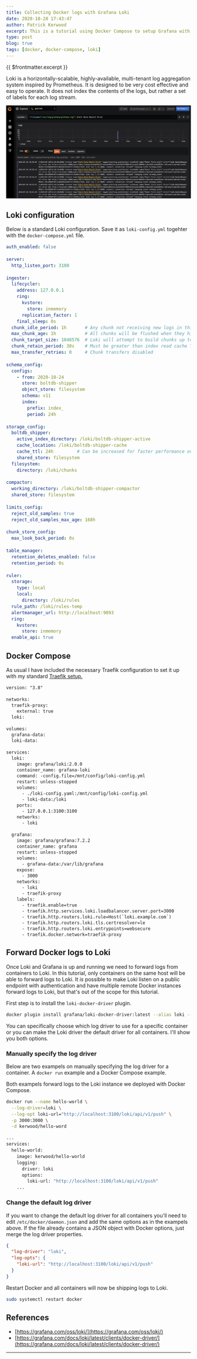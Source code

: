 ```yaml
---
title: Collecting Docker logs with Grafana Loki
date: 2020-10-28 17:43:47
author: Patrick Kerwood
excerpt: This is a tutorial using Docker Compose to setup Grafana with Loki and forwarding your logs from your running containers to Loki.
type: post
blog: true
tags: [docker, docker-compose, loki]
---
```

{{ $frontmatter.excerpt }}

Loki is a horizontally-scalable, highly-available, multi-tenant log aggregation system inspired by Prometheus. It is designed to be very cost effective and easy to operate. It does not index the contents of the logs, but rather a set of labels for each log stream.

![](./loki.png)

## Loki configuration

Below is a standard Loki configuration. Save it as `loki-config.yml` togehter with the `docker-compose.yml` file.
```yaml
auth_enabled: false

server:
  http_listen_port: 3100

ingester:
  lifecycler:
    address: 127.0.0.1
    ring:
      kvstore:
        store: inmemory
      replication_factor: 1
    final_sleep: 0s
  chunk_idle_period: 1h       # Any chunk not receiving new logs in this time will be flushed
  max_chunk_age: 1h           # All chunks will be flushed when they hit this age, default is 1h
  chunk_target_size: 1048576  # Loki will attempt to build chunks up to 1.5MB, flushing first if chunk_idle_period or max_chunk_age is reached first
  chunk_retain_period: 30s    # Must be greater than index read cache TTL if using an index cache (Default index read cache TTL is 5m)
  max_transfer_retries: 0     # Chunk transfers disabled

schema_config:
  configs:
    - from: 2020-10-24
      store: boltdb-shipper
      object_store: filesystem
      schema: v11
      index:
        prefix: index_
        period: 24h

storage_config:
  boltdb_shipper:
    active_index_directory: /loki/boltdb-shipper-active
    cache_location: /loki/boltdb-shipper-cache
    cache_ttl: 24h         # Can be increased for faster performance over longer query periods, uses more disk space
    shared_store: filesystem
  filesystem:
    directory: /loki/chunks

compactor:
  working_directory: /loki/boltdb-shipper-compactor
  shared_store: filesystem

limits_config:
  reject_old_samples: true
  reject_old_samples_max_age: 168h

chunk_store_config:
  max_look_back_period: 0s

table_manager:
  retention_deletes_enabled: false
  retention_period: 0s

ruler:
  storage:
    type: local
    local:
      directory: /loki/rules
  rule_path: /loki/rules-temp
  alertmanager_url: http://localhost:9093
  ring:
    kvstore:
      store: inmemory
  enable_api: true
```

## Docker Compose
As usual I have included the necessary Traefik configuration to set it up with my standard [Traefik setup.](https://linuxblog.xyz/posts/traefik-2-docker-compose/) 

```yaml{40}
version: "3.8"

networks:
  traefik-proxy:
    external: true
  loki:

volumes:
  grafana-data:
  loki-data:

services:
  loki:
    image: grafana/loki:2.0.0
    container_name: grafana-loki
    command: -config.file=/mnt/config/loki-config.yml
    restart: unless-stopped
    volumes:
      - ./loki-config.yaml:/mnt/config/loki-config.yml
      - loki-data:/loki
    ports:
      - 127.0.0.1:3100:3100
    networks:
      - loki

  grafana:
    image: grafana/grafana:7.2.2
    container_name: grafana
    restart: unless-stopped
    volumes:
      - grafana-data:/var/lib/grafana
    expose:
      - 3000
    networks:
      - loki
      - traefik-proxy
    labels:
      - traefik.enable=true
      - traefik.http.services.loki.loadbalancer.server.port=3000
      - traefik.http.routers.loki.rule=Host(`loki.example.com`)
      - traefik.http.routers.loki.tls.certresolver=le
      - traefik.http.routers.loki.entrypoints=websecure
      - traefik.docker.network=traefik-proxy
```

## Forward Docker logs to Loki

Once Loki and Grafana is up and running we need to forward logs from containers to Loki. In this tutorial, only containers on the same host will be able to forward logs to Loki. It *is* possible to make Loki listen on a public endpoint with authentication and have multiple remote Docker instances forward logs to Loki, but that's out of the scope for this tutorial.

First step is to install the `loki-docker-driver` plugin.
```sh
docker plugin install grafana/loki-docker-driver:latest --alias loki --grant-all-permissions
```

You can specifically choose which log driver to use for a specific container or you can make the Loki driver the default driver for all containers. I'll show you both options.

### Manually specify the log driver

Below are two exampels on manually specifying the log driver for a container. A `docker run` example and a Docker Compose example.

Both exampels forward logs to the Loki instance we deployed with Docker Compose.
```sh
docker run --name hello-world \
  --log-driver=loki \
  --log-opt loki-url="http://localhost:3100/loki/api/v1/push" \
  -p 3000:3000 \
  -d kerwood/hello-word
```


```sh
...
services:
  hello-world:
    image: kerwood/hello-world
    logging:
      driver: loki
      options:
        loki-url: "http://localhost:3100/loki/api/v1/push"
    ...
```

### Change the default log driver
If you want to change the default log driver for all containers you'll need to edit `/etc/docker/daemon.json` and add the same options as in the exampels above. If the file already contains a JSON object with Docker options, just merge the log driver properties.

```json
{
  "log-driver": "loki",
  "log-opts": {
    "loki-url": "http://localhost:3100/loki/api/v1/push"
  }
}
```

Restart Docker and all containers will now be shipping logs to Loki.
```sh
sudo systemctl restart docker
```

## References
- [https://grafana.com/oss/loki/](https://grafana.com/oss/loki/)
- [https://grafana.com/docs/loki/latest/clients/docker-driver/](https://grafana.com/docs/loki/latest/clients/docker-driver/)
---